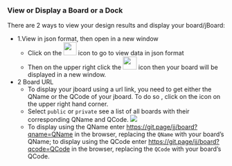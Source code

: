 ### View or Display a Board or a Dock
There are 2 ways to view your design results and display your board/jBoard: 
* 1.View in json format, then open in a new window 
   * Click on the <img src="https://i.imgur.com/9f04Grd.png" width=30 height=30> icon to go to view data in json format 
   * Then on the upper right click the <img src="https://i.imgur.com/PeKirIV.png" width=32 height=30> icon then your board will be displayed in a new window. 
* 2 Board URL
  * To display your jboard using a url link, you need to get either the QName or the QCode of your jboard. To do so , click on the icon on the upper right hand corner. 
  * Select `public` or `private` see a list of all boards with their corresponding QName and QCode. 
![](https://i.imgur.com/VeH6N1a.png)
  * To display using the QName enter https://git.page/jj/board?qname=QName in the browser, replacing the `QName` with your board’s QName; to display using the QCode enter https://git.page/jj/board?qcode=QCode in the browser, replacing the `QCode` with your board’s QCode.
